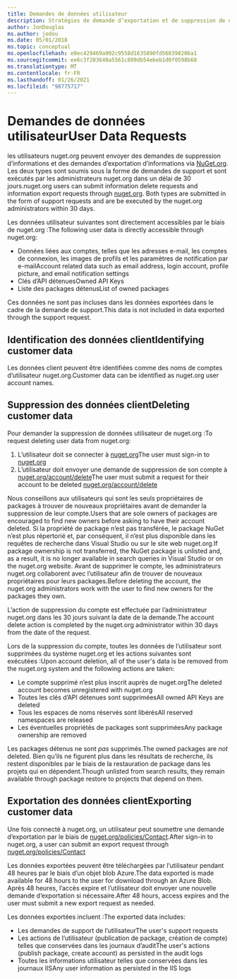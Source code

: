 ```yaml
---
title: Demandes de données utilisateur
description: Stratégies de demande d’exportation et de suppression de données utilisateur
author: JonDouglas
ms.author: jodou
ms.date: 05/01/2018
ms.topic: conceptual
ms.openlocfilehash: e0ec429469a992c9558d1635890fd568398206a1
ms.sourcegitcommit: ee6c3f203648a5561c809db54ebeb1d0f0598b68
ms.translationtype: MT
ms.contentlocale: fr-FR
ms.lasthandoff: 01/26/2021
ms.locfileid: "98775717"
---
```

# <a name="user-data-requests"></a><span data-ttu-id="947bd-103">Demandes de données utilisateur</span><span class="sxs-lookup"><span data-stu-id="947bd-103">User Data Requests</span></span>

<span data-ttu-id="947bd-104">les utilisateurs nuget.org peuvent envoyer des demandes de suppression d’informations et des demandes d’exportation d’informations via [NuGet.org](https://www.nuget.org). Les deux types sont soumis sous la forme de demandes de support et sont exécutés par les administrateurs nuget.org dans un délai de 30 jours.</span><span class="sxs-lookup"><span data-stu-id="947bd-104">nuget.org users can submit information delete requests and information export requests through [nuget.org](https://www.nuget.org). Both types are submitted in the form of support requests and are be executed by the nuget.org administrators within 30 days.</span></span>

<span data-ttu-id="947bd-105">Les données utilisateur suivantes sont directement accessibles par le biais de nuget.org :</span><span class="sxs-lookup"><span data-stu-id="947bd-105">The following user data is directly accessible through nuget.org:</span></span>

* <span data-ttu-id="947bd-106">Données liées aux comptes, telles que les adresses e-mail, les comptes de connexion, les images de profils et les paramètres de notification par e-mail</span><span class="sxs-lookup"><span data-stu-id="947bd-106">Account related data such as email address, login account, profile picture, and email notification settings</span></span>
* <span data-ttu-id="947bd-107">Clés d’API détenues</span><span class="sxs-lookup"><span data-stu-id="947bd-107">Owned API Keys</span></span>
* <span data-ttu-id="947bd-108">Liste des packages détenus</span><span class="sxs-lookup"><span data-stu-id="947bd-108">List of owned packages</span></span>

<span data-ttu-id="947bd-109">Ces données ne sont pas incluses dans les données exportées dans le cadre de la demande de support.</span><span class="sxs-lookup"><span data-stu-id="947bd-109">This data is not included in data exported through the support request.</span></span>

## <a name="identifying-customer-data"></a><span data-ttu-id="947bd-110">Identification des données client</span><span class="sxs-lookup"><span data-stu-id="947bd-110">Identifying customer data</span></span>

<span data-ttu-id="947bd-111">Les données client peuvent être identifiées comme des noms de comptes d’utilisateur nuget.org.</span><span class="sxs-lookup"><span data-stu-id="947bd-111">Customer data can be identified as nuget.org user account names.</span></span>

## <a name="deleting-customer-data"></a><span data-ttu-id="947bd-112">Suppression des données client</span><span class="sxs-lookup"><span data-stu-id="947bd-112">Deleting customer data</span></span>

<span data-ttu-id="947bd-113">Pour demander la suppression de données utilisateur de nuget.org :</span><span class="sxs-lookup"><span data-stu-id="947bd-113">To request deleting user data from nuget.org:</span></span>

1. <span data-ttu-id="947bd-114">L’utilisateur doit se connecter à [nuget.org](https://www.nuget.org)</span><span class="sxs-lookup"><span data-stu-id="947bd-114">The user must sign-in to [nuget.org](https://www.nuget.org)</span></span>
1. <span data-ttu-id="947bd-115">L’utilisateur doit envoyer une demande de suppression de son compte à [nuget.org/account/delete](https://www.nuget.org/account/delete)</span><span class="sxs-lookup"><span data-stu-id="947bd-115">The user must submit a request for their account to be deleted [nuget.org/account/delete](https://www.nuget.org/account/delete)</span></span>

<span data-ttu-id="947bd-116">Nous conseillons aux utilisateurs qui sont les seuls propriétaires de packages à trouver de nouveaux propriétaires avant de demander la suppression de leur compte.</span><span class="sxs-lookup"><span data-stu-id="947bd-116">Users that are sole owners of packages are encouraged to find new owners before asking to have their account deleted.</span></span> <span data-ttu-id="947bd-117">Si la propriété de package n’est pas transférée, le package NuGet n’est plus répertorié et, par conséquent, il n’est plus disponible dans les requêtes de recherche dans Visual Studio ou sur le site web nuget.org.</span><span class="sxs-lookup"><span data-stu-id="947bd-117">If package ownership is not transferred, the NuGet package is unlisted and, as a result, it is no longer available in search queries in Visual Studio or on the nuget.org website.</span></span> <span data-ttu-id="947bd-118">Avant de supprimer le compte, les administrateurs nuget.org collaborent avec l’utilisateur afin de trouver de nouveaux propriétaires pour leurs packages.</span><span class="sxs-lookup"><span data-stu-id="947bd-118">Before deleting the account, the nuget.org administrators work with the user to find new owners for the packages they own.</span></span>

<span data-ttu-id="947bd-119">L’action de suppression du compte est effectuée par l’administrateur nuget.org dans les 30 jours suivant la date de la demande.</span><span class="sxs-lookup"><span data-stu-id="947bd-119">The account delete action is completed by the nuget.org administrator within 30 days from the date of the request.</span></span>

<span data-ttu-id="947bd-120">Lors de la suppression du compte, toutes les données de l’utilisateur sont supprimées du système nuget.org et les actions suivantes sont exécutées :</span><span class="sxs-lookup"><span data-stu-id="947bd-120">Upon account deletion, all of the user's data is be removed from the nuget.org system and the following actions are taken:</span></span>

* <span data-ttu-id="947bd-121">Le compte supprimé n’est plus inscrit auprès de nuget.org</span><span class="sxs-lookup"><span data-stu-id="947bd-121">The deleted account becomes unregistered with nuget.org</span></span>
* <span data-ttu-id="947bd-122">Toutes les clés d’API détenues sont supprimées</span><span class="sxs-lookup"><span data-stu-id="947bd-122">All owned API Keys are deleted</span></span>
* <span data-ttu-id="947bd-123">Tous les espaces de noms réservés sont libérés</span><span class="sxs-lookup"><span data-stu-id="947bd-123">All reserved namespaces are released</span></span>
* <span data-ttu-id="947bd-124">Les éventuelles propriétés de packages sont supprimées</span><span class="sxs-lookup"><span data-stu-id="947bd-124">Any package ownership are removed</span></span>

<span data-ttu-id="947bd-125">Les packages détenus ne sont *pas* supprimés.</span><span class="sxs-lookup"><span data-stu-id="947bd-125">The owned packages are *not* deleted.</span></span> <span data-ttu-id="947bd-126">Bien qu’ils ne figurent plus dans les résultats de recherche, ils restent disponibles par le biais de la restauration de package dans les projets qui en dépendent.</span><span class="sxs-lookup"><span data-stu-id="947bd-126">Though unlisted from search results, they remain available through package restore to projects that depend on them.</span></span>

## <a name="exporting-customer-data"></a><span data-ttu-id="947bd-127">Exportation des données client</span><span class="sxs-lookup"><span data-stu-id="947bd-127">Exporting customer data</span></span>

<span data-ttu-id="947bd-128">Une fois connecté à nuget.org, un utilisateur peut soumettre une demande d’exportation par le biais de [nuget.org/policies/Contact](https://www.nuget.org/policies/Contact).</span><span class="sxs-lookup"><span data-stu-id="947bd-128">After sign-in to nuget.org, a user can submit an export request through [nuget.org/policies/Contact](https://www.nuget.org/policies/Contact)</span></span>

<span data-ttu-id="947bd-129">Les données exportées peuvent être téléchargées par l’utilisateur pendant 48 heures par le biais d’un objet blob Azure.</span><span class="sxs-lookup"><span data-stu-id="947bd-129">The data exported is made available for 48 hours to the user for download through an Azure Blob.</span></span> <span data-ttu-id="947bd-130">Après 48 heures, l’accès expire et l’utilisateur doit envoyer une nouvelle demande d’exportation si nécessaire.</span><span class="sxs-lookup"><span data-stu-id="947bd-130">After 48 hours, access expires and the user must submit a new export request as needed.</span></span>

<span data-ttu-id="947bd-131">Les données exportées incluent :</span><span class="sxs-lookup"><span data-stu-id="947bd-131">The exported data includes:</span></span>

* <span data-ttu-id="947bd-132">Les demandes de support de l’utilisateur</span><span class="sxs-lookup"><span data-stu-id="947bd-132">The user's support requests</span></span>
* <span data-ttu-id="947bd-133">Les actions de l’utilisateur (publication de package, création de compte) telles que conservées dans les journaux d’audit</span><span class="sxs-lookup"><span data-stu-id="947bd-133">The user's actions (publish package, create account) as persisted in the audit logs</span></span>
* <span data-ttu-id="947bd-134">Toutes les informations utilisateur telles que conservées dans les journaux IIS</span><span class="sxs-lookup"><span data-stu-id="947bd-134">Any user information as persisted in the IIS logs</span></span>
